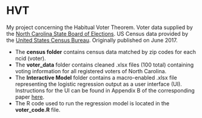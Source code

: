 # HVT
My project concerning the Habitual Voter Theorem. Voter data supplied by the [North Carolina State Board of Elections](https://dl.ncsbe.gov/index.html?prefix=data/). US Census data provided by the [United States Census Bureau](https://factfinder.census.gov/faces/nav/jsf/pages/index.xhtml). Originally published on June 2017.

- The **census folder** contains census data matched by zip codes for each ncid (voter).
- The **voter_data** folder contains cleaned .xlsx files (100 total) containing voting information for all registered voters of North Carolina.
- The **Interactive Model** folder contains a macro-enabled .xlsx file representing the logistic regression output as a user interface (UI). Instructions for the UI can be found in Appendix B of the corresponding paper [here](https://rtwrtw8.github.io/papers/Modeling%20Voter%20Turnout.pdf).
- The R code used to run the regression model is located in the **voter_code.R** file.
